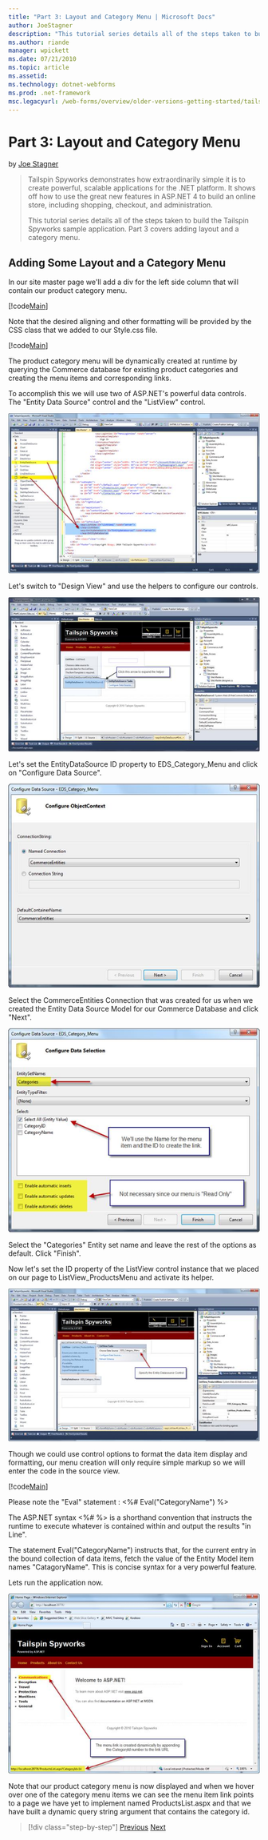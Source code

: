 ```yaml
---
title: "Part 3: Layout and Category Menu | Microsoft Docs"
author: JoeStagner
description: "This tutorial series details all of the steps taken to build the Tailspin Spyworks sample application. Part 3 covers adding layout and a category menu."
ms.author: riande
manager: wpickett
ms.date: 07/21/2010
ms.topic: article
ms.assetid: 
ms.technology: dotnet-webforms
ms.prod: .net-framework
msc.legacyurl: /web-forms/overview/older-versions-getting-started/tailspin-spyworks/tailspin-spyworks-part-3
---
```

Part 3: Layout and Category Menu
====================
by [Joe Stagner](https://github.com/JoeStagner)

> Tailspin Spyworks demonstrates how extraordinarily simple it is to create powerful, scalable applications for the .NET platform. It shows off how to use the great new features in ASP.NET 4 to build an online store, including shopping, checkout, and administration.
> 
> This tutorial series details all of the steps taken to build the Tailspin Spyworks sample application. Part 3 covers adding layout and a category menu.


## <a id="_Toc260221669"></a>  Adding Some Layout and a Category Menu

In our site master page we'll add a div for the left side column that will contain our product category menu.

[!code[Main](tailspin-spyworks-part-3/samples/sample1.xml)]

Note that the desired aligning and other formatting will be provided by the CSS class that we added to our Style.css file.

[!code[Main](tailspin-spyworks-part-3/samples/sample2.xml)]

The product category menu will be dynamically created at runtime by querying the Commerce database for existing product categories and creating the menu items and corresponding links.

To accomplish this we will use two of ASP.NET's powerful data controls. The "Entity Data Source" control and the "ListView" control.

![](tailspin-spyworks-part-3/_static/image1.jpg)

Let's switch to "Design View" and use the helpers to configure our controls.

![](tailspin-spyworks-part-3/_static/image2.jpg)

Let's set the EntityDataSource ID property to EDS\_Category\_Menu and click on "Configure Data Source".

![](tailspin-spyworks-part-3/_static/image3.jpg)

Select the CommerceEntities Connection that was created for us when we created the Entity Data Source Model for our Commerce Database and click "Next".

![](tailspin-spyworks-part-3/_static/image4.jpg)

Select the "Categories" Entity set name and leave the rest of the options as default. Click "Finish".

Now let's set the ID property of the ListView control instance that we placed on our page to ListView\_ProductsMenu and activate its helper.

![](tailspin-spyworks-part-3/_static/image5.jpg)

Though we could use control options to format the data item display and formatting, our menu creation will only require simple markup so we will enter the code in the source view.

[!code[Main](tailspin-spyworks-part-3/samples/sample3.xml)]

Please note the "Eval" statement : &lt;%# Eval("CategoryName") %&gt;

The ASP.NET syntax &lt;%# %&gt; is a shorthand convention that instructs the runtime to execute whatever is contained within and output the results "in Line".

The statement Eval("CategoryName") instructs that, for the current entry in the bound collection of data items, fetch the value of the Entity Model item names "CatagoryName". This is concise syntax for a very powerful feature.

Lets run the application now.

![](tailspin-spyworks-part-3/_static/image6.jpg)

Note that our product category menu is now displayed and when we hover over one of the category menu items we can see the menu item link points to a page we have yet to implement named ProductsList.aspx and that we have built a dynamic query string argument that contains the category id.

>[!div class="step-by-step"]
[Previous](tailspin-spyworks-part-2.md)
[Next](tailspin-spyworks-part-4.md)